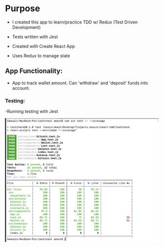 # Purpose 

* I created this app to learn/practice TDD w/ Redux (Test Driven Development)

- Tests written with Jest

- Created with Create React App

- Uses Redux to manage state


## App Functionality:

- App to track wallet amount. Can 'withdraw' and 'deposit' funds into account.

### Testing:

-Running testing with Jest

![Image 1](testing.png)